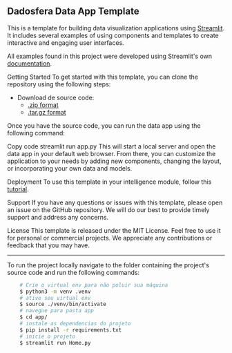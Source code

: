

## Dadosfera Data App Template

This is a template for building data visualization applications using [Streamlit](https://streamlit.io/). It includes several examples of using components and templates to create interactive and engaging user interfaces.

All examples found in this project were developed using Streamlit's own [documentation](https://docs.streamlit.io/library/get-started/create-an-app).

Getting Started
To get started with this template, you can clone the repository using the following steps:

- Download de source code: 
    - [.zip format](https://github.com/dadosfera/data-app-templates/archive/refs/tags/v0.0.2.zip)
    - [.tar.gz format](https://github.com/dadosfera/data-app-templates/archive/refs/tags/v0.0.2.tar.gz)

Once you have the source code, you can run the data app using the following command:

Copy code
streamlit run app.py
This will start a local server and open the data app in your default web browser. From there, you can customize the application to your needs by adding new components, changing the layout, or incorporating your own data and models.

Deployment
To use this template in your intelligence module, follow this [tutorial](https://docs.dadosfera.ai/docs/data-app-com-streamlit).

Support
If you have any questions or issues with this template, please open an issue on the GitHub repository. We will do our best to provide timely support and address any concerns.

License
This template is released under the MIT License. Feel free to use it for personal or commercial projects. We appreciate any contributions or feedback that you may have.

---
To run the project locally navigate to the folder containing the project's source code and run the following commands:
```sh
    # Crie o virtual env para não poluir sua máquina
    $ python3 -m venv .venv
    # ative seu virtual env
    $ source ./venv/bin/activate
    # navegue para pasta app
    $ cd app/
    # instale as dependencias do projeto
    $ pip install -r requirements.txt
    # inicie o projeto
    $ streamlit run Home.py
```